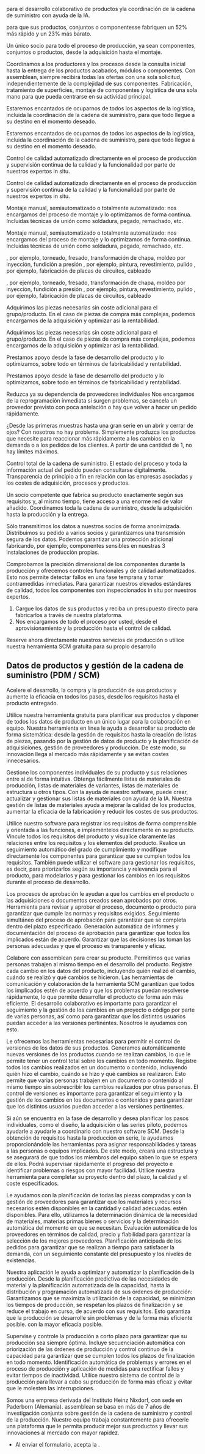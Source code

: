 para el desarrollo colaborativo de productos yla coordinación de la cadena de
suministro con ayuda de la IA.

para que sus productos, conjuntos o componentesse fabriquen un 52% más rápido y
un 23% más barato.

Un único socio para todo el proceso de producción, ya sean componentes,
conjuntos o productos, desde la adquisición hasta el montaje.

Coordinamos a los productores y los procesos desde la consulta inicial hasta la
entrega de los productos acabados, módulos o componentes. Con assemblean,
siempre recibirá todas las ofertas con una sola solicitud, independientemente de
la complejidad de sus componentes. Fabricación, tratamiento de superficies,
montaje de componentes y logística de una sola mano para que pueda centrarse en
su actividad principal.

Estaremos encantados de ocuparnos de todos los aspectos de la logística,
incluida la coordinación de la cadena de suministro, para que todo llegue a su
destino en el momento deseado.

Estaremos encantados de ocuparnos de todos los aspectos de la logística,
incluida la coordinación de la cadena de suministro, para que todo llegue a su
destino en el momento deseado.

Control de calidad automatizado directamente en el proceso de producción y
supervisión continua de la calidad y la funcionalidad por parte de nuestros
expertos in situ.

Control de calidad automatizado directamente en el proceso de producción y
supervisión continua de la calidad y la funcionalidad por parte de nuestros
expertos in situ.

Montaje manual, semiautomatizado o totalmente automatizado: nos encargamos del
proceso de montaje y lo optimizamos de forma continua. Incluidas técnicas de
unión como soldadura, pegado, remachado, etc.

Montaje manual, semiautomatizado o totalmente automatizado: nos encargamos del
proceso de montaje y lo optimizamos de forma continua. Incluidas técnicas de
unión como soldadura, pegado, remachado, etc.

, por ejemplo, torneado, fresado, transformación de chapa, moldeo por inyección,
fundición a presión , por ejemplo, pintura, revestimiento, pulido , por ejemplo,
fabricación de placas de circuitos, cableado

, por ejemplo, torneado, fresado, transformación de chapa, moldeo por inyección,
fundición a presión , por ejemplo, pintura, revestimiento, pulido , por ejemplo,
fabricación de placas de circuitos, cableado

Adquirimos las piezas necesarias sin coste adicional para el grupo/producto. En
el caso de piezas de compra más complejas, podemos encargarnos de la adquisición
y optimizar así la rentabilidad.

Adquirimos las piezas necesarias sin coste adicional para el grupo/producto. En
el caso de piezas de compra más complejas, podemos encargarnos de la adquisición
y optimizar así la rentabilidad.

Prestamos apoyo desde la fase de desarrollo del producto y lo optimizamos, sobre
todo en términos de fabricabilidad y rentabilidad.

Prestamos apoyo desde la fase de desarrollo del producto y lo optimizamos, sobre
todo en términos de fabricabilidad y rentabilidad.

Reduzca ya su dependencia de proveedores individuales Nos encargamos de la
reprogramación inmediata si surgen problemas, se cancela un proveedor previsto
con poca antelación o hay que volver a hacer un pedido rápidamente.

¿Desde las primeras muestras hasta una gran serie en un abrir y cerrar de ojos?
Con nosotros no hay problema. Simplemente produzca los productos que necesite
para reaccionar más rápidamente a los cambios en la demanda o a los pedidos de
los clientes. A partir de una cantidad de 1, no hay límites máximos.

Control total de la cadena de suministro. El estado del proceso y toda la
información actual del pedido pueden consultarse digitalmente. Transparencia de
principio a fin en relación con las empresas asociadas y los costes de
adquisición, procesos y productos.

Un socio competente que fabrica su producto exactamente según sus requisitos y,
al mismo tiempo, tiene acceso a una enorme red de valor añadido. Coordinamos
toda la cadena de suministro, desde la adquisición hasta la producción y la
entrega.

Sólo transmitimos los datos a nuestros socios de forma anonimizada. Distribuimos
su pedido a varios socios y garantizamos una transmisión segura de los datos.
Podemos garantizar una protección adicional fabricando, por ejemplo, componentes
sensibles en nuestras 3 instalaciones de producción propias.

Comprobamos la precisión dimensional de los componentes durante la producción y
ofrecemos controles funcionales y de calidad automatizados. Esto nos permite
detectar fallos en una fase temprana y tomar contramedidas inmediatas. Para
garantizar nuestros elevados estándares de calidad, todos los componentes son
inspeccionados in situ por nuestros expertos.

  1. Cargue los datos de sus productos y reciba un presupuesto directo para fabricarlos a través de nuestra plataforma.
  2. Nos encargamos de todo el proceso por usted, desde el aprovisionamiento y la producción hasta el control de calidad.

Reserve ahora directamente nuestros servicios de producción o utilice nuestra
herramienta SCM gratuita para su propio desarrollo

## Datos de productos y gestión de la cadena de suministro (PDM / SCM)

Acelere el desarrollo, la compra y la producción de sus productos y aumente la
eficacia en todos los pasos, desde los requisitos hasta el producto entregado.

Utilice nuestra herramienta gratuita para planificar sus productos y disponer de
todos los datos de producto en un único lugar para la colaboración en equipo.
Nuestra herramienta en línea le ayuda a desarrollar su producto de forma
sistemática: desde la gestión de requisitos hasta la creación de listas de
piezas, pasando por la gestión de datos de producto y la planificación de
adquisiciones, gestión de proveedores y producción. De este modo, su innovación
llega al mercado más rápidamente y se evitan costes innecesarios.

Gestione los componentes individuales de su producto y sus relaciones entre sí
de forma intuitiva. Obtenga fácilmente listas de materiales de producción,
listas de materiales de variantes, listas de materiales de estructura u otros
tipos. Con la ayuda de nuestro software, puede crear, actualizar y gestionar sus
listas de materiales con ayuda de la IA. Nuestra gestión de listas de materiales
ayuda a mejorar la calidad de los productos, aumentar la eficacia de la
fabricación y reducir los costes de sus productos.

Utilice nuestro software para registrar los requisitos de forma comprensible y
orientada a las funciones, e impleméntelos directamente en su producto. Vincule
todos los requisitos del producto y visualice claramente las relaciones entre
los requisitos y los elementos del producto. Realice un seguimiento automático
del grado de cumplimiento y modifique directamente los componentes para
garantizar que se cumplen todos los requisitos. También puede utilizar el
software para gestionar los requisitos, es decir, para priorizarlos según su
importancia y relevancia para el producto, para modelarlos y para gestionar los
cambios en los requisitos durante el proceso de desarrollo.

Los procesos de aprobación le ayudan a que los cambios en el producto o las
adquisiciones o documentos creados sean aprobados por otros. Herramienta para
revisar y aprobar el proceso, documento o producto para garantizar que cumple
las normas y requisitos exigidos. Seguimiento simultáneo del proceso de
aprobación para garantizar que se completa dentro del plazo especificado.
Generación automática de informes y documentación del proceso de aprobación para
garantizar que todos los implicados están de acuerdo. Garantizar que las
decisiones las toman las personas adecuadas y que el proceso es transparente y
eficaz.

Colabore con assemblean para crear su producto. Permitimos que varias personas
trabajen al mismo tiempo en el desarrollo del producto. Registre cada cambio en
los datos del producto, incluyendo quién realizó el cambio, cuándo se realizó y
qué cambios se hicieron. Las herramientas de comunicación y colaboración de la
herramienta SCM garantizan que todos los implicados estén de acuerdo y que los
problemas puedan resolverse rápidamente, lo que permite desarrollar el producto
de forma aún más eficiente. El desarrollo colaborativo es importante para
garantizar el seguimiento y la gestión de los cambios en un proyecto o código
por parte de varias personas, así como para garantizar que los distintos
usuarios puedan acceder a las versiones pertinentes. Nosotros le ayudamos con
esto.

Le ofrecemos las herramientas necesarias para permitir el control de versiones
de los datos de sus productos. Generamos automáticamente nuevas versiones de los
productos cuando se realizan cambios, lo que le permite tener un control total
sobre los cambios en todo momento. Registre todos los cambios realizados en un
documento o contenido, incluyendo quién hizo el cambio, cuándo se hizo y qué
cambios se realizaron. Esto permite que varias personas trabajen en un documento
o contenido al mismo tiempo sin sobrescribir los cambios realizados por otras
personas. El control de versiones es importante para garantizar el seguimiento y
la gestión de los cambios en los documentos o contenidos y para garantizar que
los distintos usuarios puedan acceder a las versiones pertinentes.

Si aún se encuentra en la fase de desarrollo y desea planificar los pasos
individuales, como el diseño, la adquisición o las series piloto, podemos
ayudarle a ayudarle a coordinarlo con nuestro software SCM. Desde la obtención
de requisitos hasta la producción en serie, le ayudamos proporcionándole las
herramientas para asignar responsabilidades y tareas a las personas o equipos
implicados. De este modo, creará una estructura y se asegurará de que todos los
miembros del equipo saben lo que se espera de ellos. Podrá supervisar
rápidamente el progreso del proyecto e identificar problemas o riesgos con mayor
facilidad. Utilice nuestra herramienta para completar su proyecto dentro del
plazo, la calidad y el coste especificados.

Le ayudamos con la planificación de todas las piezas compradas y con la gestión
de proveedores para garantizar que los materiales y recursos necesarios estén
disponibles en la cantidad y calidad adecuadas. estén disponibles. Para ello,
utilizamos la determinación dinámica de la necesidad de materiales, materias
primas bienes o servicios y la determinación automática del momento en que se
necesitan. Evaluación automática de los proveedores en términos de calidad,
precio y fiabilidad para garantizar la selección de los mejores proveedores.
Planificación anticipada de los pedidos para garantizar que se realizan a tiempo
para satisfacer la demanda, con un seguimiento constante del presupuesto y los
niveles de existencias.

Nuestra aplicación le ayuda a optimizar y automatizar la planificación de la
producción. Desde la planificación predictiva de las necesidades de material y
la planificación automatizada de la capacidad, hasta la distribución y
programación automatizada de sus órdenes de producción: Garantizamos que se
maximiza la utilización de la capacidad, se minimizan los tiempos de producción,
se respetan los plazos de finalización y se reduce el trabajo en curso, de
acuerdo con sus requisitos. Esto garantiza que la producción se desarrolle sin
problemas y de la forma más eficiente posible. con la mayor eficacia posible.

Supervise y controle la producción a corto plazo para garantizar que su
producción sea siempre óptima. Incluye secuenciación automática con priorización
de las órdenes de producción y control continuo de la capacidad para garantizar
que se cumplen todos los plazos de finalización en todo momento. Identificación
automática de problemas y errores en el proceso de producción y aplicación de
medidas para rectificar fallos y evitar tiempos de inactividad. Utilice nuestro
sistema de control de la producción para llevar a cabo su producción de forma
más eficaz y evitar que le molesten las interrupciones.

Somos una empresa derivada del Instituto Heinz Nixdorf, con sede en Paderborn
(Alemania). assemblean se basa en más de 7 años de investigación conjunta sobre
gestión de la cadena de suministro y control de la producción. Nuestro equipo
trabaja constantemente para ofrecerle una plataforma que le permita producir
mejor sus productos y llevar sus innovaciones al mercado con mayor rapidez.

* Al enviar el formulario, acepta la .

